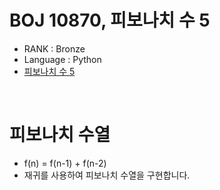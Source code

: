 # BOJ 10870, 피보나치 수 5

- RANK : Bronze
- Language : Python
- [피보나치 수 5](https://www.acmicpc.net/problem/10870)

<br/>

# 피보나치 수열

- f(n) = f(n-1) + f(n-2)
- 재귀를 사용하여 피보나치 수열을 구현합니다.
